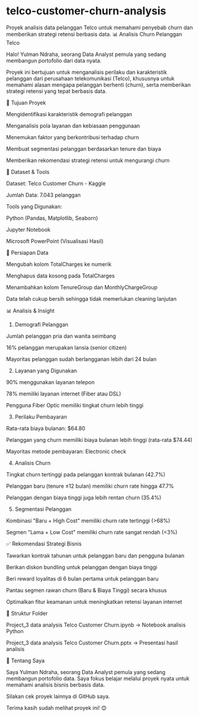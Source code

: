 # telco-customer-churn-analysis
Proyek analisis data pelanggan Telco untuk memahami penyebab churn dan memberikan strategi retensi berbasis data.
📊 Analisis Churn Pelanggan Telco

Halo! Yulman Ndraha, seorang Data Analyst pemula yang sedang membangun portofolio dari data nyata.

Proyek ini bertujuan untuk menganalisis perilaku dan karakteristik pelanggan dari perusahaan telekomunikasi (Telco), khususnya untuk memahami alasan mengapa pelanggan berhenti (churn), serta memberikan strategi retensi yang tepat berbasis data.

🎯 Tujuan Proyek

Mengidentifikasi karakteristik demografi pelanggan

Menganalisis pola layanan dan kebiasaan penggunaan

Menemukan faktor yang berkontribusi terhadap churn

Membuat segmentasi pelanggan berdasarkan tenure dan biaya

Memberikan rekomendasi strategi retensi untuk mengurangi churn

📁 Dataset & Tools

Dataset: Telco Customer Churn - Kaggle

Jumlah Data: 7.043 pelanggan

Tools yang Digunakan:

Python (Pandas, Matplotlib, Seaborn)

Jupyter Notebook

Microsoft PowerPoint (Visualisasi Hasil)

🔧 Persiapan Data

Mengubah kolom TotalCharges ke numerik

Menghapus data kosong pada TotalCharges

Menambahkan kolom TenureGroup dan MonthlyChargeGroup

Data telah cukup bersih sehingga tidak memerlukan cleaning lanjutan

📊 Analisis & Insight

1. Demografi Pelanggan

Jumlah pelanggan pria dan wanita seimbang

16% pelanggan merupakan lansia (senior citizen)

Mayoritas pelanggan sudah berlangganan lebih dari 24 bulan

2. Layanan yang Digunakan

90% menggunakan layanan telepon

78% memiliki layanan internet (Fiber atau DSL)

Pengguna Fiber Optic memiliki tingkat churn lebih tinggi

3. Perilaku Pembayaran

Rata-rata biaya bulanan: $64.80

Pelanggan yang churn memiliki biaya bulanan lebih tinggi (rata-rata $74.44)

Mayoritas metode pembayaran: Electronic check

4. Analisis Churn

Tingkat churn tertinggi pada pelanggan kontrak bulanan (42.7%)

Pelanggan baru (tenure ≤12 bulan) memiliki churn rate hingga 47.7%

Pelanggan dengan biaya tinggi juga lebih rentan churn (35.4%)

5. Segmentasi Pelanggan

Kombinasi "Baru + High Cost" memiliki churn rate tertinggi (>68%)

Segmen "Lama + Low Cost" memiliki churn rate sangat rendah (<3%)

✅ Rekomendasi Strategi Bisnis

Tawarkan kontrak tahunan untuk pelanggan baru dan pengguna bulanan

Berikan diskon bundling untuk pelanggan dengan biaya tinggi

Beri reward loyalitas di 6 bulan pertama untuk pelanggan baru

Pantau segmen rawan churn (Baru & Biaya Tinggi) secara khusus

Optimalkan fitur keamanan untuk meningkatkan retensi layanan internet

📂 Struktur Folder

Project_3 data analysis Telco Customer Churn.ipynb → Notebook analisis Python

Project_3 data analysis Telco Customer Churn.pptx → Presentasi hasil analisis

👤 Tentang Saya

Saya Yulman Ndraha, seorang Data Analyst pemula yang sedang membangun portofolio data. Saya fokus belajar melalui proyek nyata untuk memahami analisis bisnis berbasis data.

Silakan cek proyek lainnya di GitHub saya.

Terima kasih sudah melihat proyek ini! 😊





